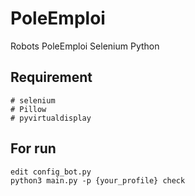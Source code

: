 # PoleEmploi
Robots PoleEmploi Selenium Python

## Requirement
```
# selenium 
# Pillow
# pyvirtualdisplay
```

## For run
```
edit config_bot.py
python3 main.py -p {your_profile} check 
```
